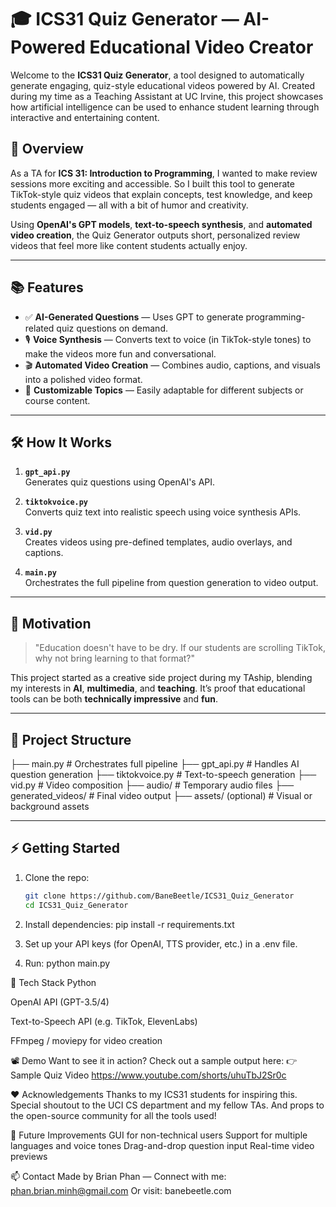 # 🎓 ICS31 Quiz Generator — AI-Powered Educational Video Creator

Welcome to the **ICS31 Quiz Generator**, a tool designed to automatically generate engaging, quiz-style educational videos powered by AI. Created during my time as a Teaching Assistant at UC Irvine, this project showcases how artificial intelligence can be used to enhance student learning through interactive and entertaining content.

## 🚀 Overview

As a TA for **ICS 31: Introduction to Programming**, I wanted to make review sessions more exciting and accessible. So I built this tool to generate TikTok-style quiz videos that explain concepts, test knowledge, and keep students engaged — all with a bit of humor and creativity.

Using **OpenAI's GPT models**, **text-to-speech synthesis**, and **automated video creation**, the Quiz Generator outputs short, personalized review videos that feel more like content students actually enjoy.

---

## 📚 Features

- ✅ **AI-Generated Questions** — Uses GPT to generate programming-related quiz questions on demand.
- 🎙️ **Voice Synthesis** — Converts text to voice (in TikTok-style tones) to make the videos more fun and conversational.
- 🎬 **Automated Video Creation** — Combines audio, captions, and visuals into a polished video format.
- 🧠 **Customizable Topics** — Easily adaptable for different subjects or course content.

---

## 🛠️ How It Works

1. **`gpt_api.py`**  
   Generates quiz questions using OpenAI's API.

2. **`tiktokvoice.py`**  
   Converts quiz text into realistic speech using voice synthesis APIs.

3. **`vid.py`**  
   Creates videos using pre-defined templates, audio overlays, and captions.

4. **`main.py`**  
   Orchestrates the full pipeline from question generation to video output.

---

## 🎯 Motivation

> "Education doesn't have to be dry. If our students are scrolling TikTok, why not bring learning to that format?"

This project started as a creative side project during my TAship, blending my interests in **AI**, **multimedia**, and **teaching**. It’s proof that educational tools can be both **technically impressive** and **fun**.

---

## 📂 Project Structure

├── main.py # Orchestrates full pipeline
├── gpt_api.py # Handles AI question generation
├── tiktokvoice.py # Text-to-speech generation
├── vid.py # Video composition
├── audio/ # Temporary audio files
├── generated_videos/ # Final video output
├── assets/ (optional) # Visual or background assets

---

## ⚡ Getting Started

1. Clone the repo:
   ```bash
   git clone https://github.com/BaneBeetle/ICS31_Quiz_Generator
   cd ICS31_Quiz_Generator

2. Install dependencies:
   pip install -r requirements.txt

3. Set up your API keys (for OpenAI, TTS provider, etc.) in a .env file.
4. Run: python main.py

🤖 Tech Stack
Python

OpenAI API (GPT-3.5/4)

Text-to-Speech API (e.g. TikTok, ElevenLabs)

FFmpeg / moviepy for video creation

📽️ Demo
Want to see it in action? Check out a sample output here:
👉 Sample Quiz Video https://www.youtube.com/shorts/uhuTbJ2Sr0c

❤️ Acknowledgements
Thanks to my ICS31 students for inspiring this.
Special shoutout to the UCI CS department and my fellow TAs.
And props to the open-source community for all the tools used!

📌 Future Improvements
GUI for non-technical users
Support for multiple languages and voice tones
Drag-and-drop question input
Real-time video previews

📫 Contact
Made by Brian Phan —
Connect with me: phan.brian.minh@gmail.com
Or visit: banebeetle.com
